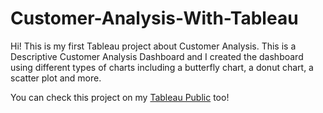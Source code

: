 # Customer-Analysis-With-Tableau
Hi! This is my first Tableau project about Customer Analysis. This is a Descriptive Customer Analysis Dashboard and I created the dashboard using different types of charts including a butterfly chart, a donut chart, a scatter plot and more.

You can check this project on my [Tableau Public](https://public.tableau.com/app/profile/auliannee) too!
